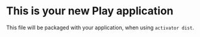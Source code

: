 This is your new Play application
=================================

This file will be packaged with your application, when using `activator dist`.
